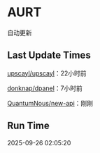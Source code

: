 # AURT

自动更新


## Last Update Times

[upscayl/upscayl](https://github.com/upscayl/upscayl)：22小时前

[donknap/dpanel](https://github.com/donknap/dpanel)：7小时前

[QuantumNous/new-api](https://github.com/QuantumNous/new-api)：刚刚


## Run Time
2025-09-26 02:05:20
